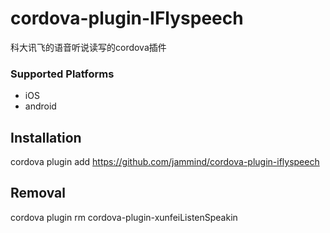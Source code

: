 # cordova-plugin-IFlyspeech
科大讯飞的语音听说读写的cordova插件 
### Supported Platforms

- iOS
- android

## Installation

cordova plugin add https://github.com/jammind/cordova-plugin-iflyspeech

## Removal

cordova plugin rm cordova-plugin-xunfeiListenSpeakin
